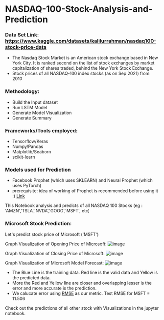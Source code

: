 # NASDAQ-100-Stock-Analysis-and-Prediction

### Data Set Link: https://www.kaggle.com/datasets/kalilurrahman/nasdaq100-stock-price-data
- The Nasdaq Stock Market is an American stock exchange based in New York City. It is ranked second on the list of stock exchanges by market capitalization of shares traded, behind the New York Stock Exchange.
- Stock prices of all NASDAQ-100 index stocks (as on Sep 2021) from 2010

### Methodology:
- Build the Input dataset
- Run LSTM Model
- Generate Model Visualization
- Generate Summary

### Frameworks/Tools employed:
- Tensorflow/Keras
- Numpy/Pandas
- Matplotlib/Seaborn
- scikit-learn

### Models used for Prediction
- Facebook Prophet (which uses SKLEARN) and Neural Prophet (which uses PyTorch)
- prerequisite: idea of working of Prophet is recommended before using it :) [Link](https://facebook.github.io/prophet/)



This Notebook analysis and predicts of all NASDAQ 100 Stocks (eg : 'AMZN','TSLA','NVDA','GOOG','MSFT', etc)
### Microsoft Stock Prediction:
Let's predict stock price of Microsoft ('MSFT')

Graph Visualization of Opening Price of Microsoft:
![image](https://github.com/rushildpatel/NASDAQ-100-Stock-Analysis-and-Prediction/assets/73517149/754af3d0-5929-4e59-baa4-767e6bfc5ba8)


Graph Visualization of Closing Price of Microsoft:
![image](https://github.com/rushildpatel/NASDAQ-100-Stock-Analysis-and-Prediction/assets/73517149/c0d707cb-450e-4116-9095-237bf22ab29b)


Graph Visualization of Microsoft Model Forecast:
![image](https://github.com/rushildpatel/NASDAQ-100-Stock-Analysis-and-Prediction/assets/73517149/25ca260a-954f-45e4-bd2b-fb36eb94b68c)

- The Blue Line is the training data. Red line is the valid data and Yellow is the predicted data.
- More the Red and Yellow line are closer and overlapping lesser is the error and more accurate is the prediction.
- We calucate error using [RMSE](https://neptune.ai/blog/predicting-stock-prices-using-machine-learning#:~:text=RMSE%20gives%20the%20differences%20between,actual%20stock%20price%20is%2012%25.) as our metric. Test RMSE for MSFT = 11.506

Check out the predictions of all other stock with Visualizations in the jupyter notebook.


